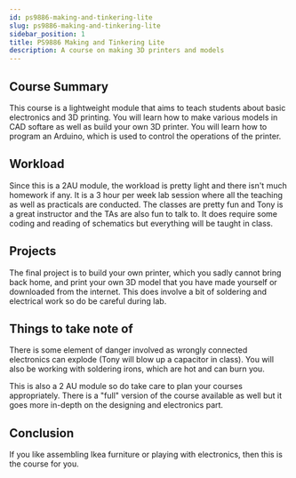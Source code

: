 ```yaml
---
id: ps9886-making-and-tinkering-lite
slug: ps9886-making-and-tinkering-lite
sidebar_position: 1
title: PS9886 Making and Tinkering Lite
description: A course on making 3D printers and models
---
```


## Course Summary

This course is a lightweight module that aims to teach students about basic electronics and 3D printing. You will learn how to make various models in CAD softare as well as build your own 3D printer. You will learn how to program an Arduino, which is used to control the operations of the printer.

## Workload

Since this is a 2AU module, the workload is pretty light and there isn't much homework if any. It is a 3 hour per week lab session where all the teaching as well as practicals are conducted. The classes are pretty fun and Tony is a great instructor and the TAs are also fun to talk to. It does require some coding and reading of schematics but everything will be taught in class.

## Projects

The final project is to build your own printer, which you sadly cannot bring back home, and print your own 3D model that you have made yourself or downloaded from the internet. This does involve a bit of soldering and electrical work so do be careful during lab.

## Things to take note of

There is some element of danger involved as wrongly connected electronics can explode (Tony will blow up a capacitor in class). You will also be working with soldering irons, which are hot and can burn you.

This is also a 2 AU module so do take care to plan your courses appropriately. There is a "full" version of the course available as well but it goes more in-depth on the designing and electronics part.

## Conclusion

If you like assembling Ikea furniture or playing with electronics, then this is the course for you.
